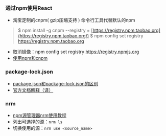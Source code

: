 ### 通过npm使用React

- 淘宝定制的cnpm( gzip压缩支持 ) 命令行工具代替默认的npm

> $ npm install -g cnpm --registry = [https://registry.npm.taobao.org](https://registry.npm.taobao.org/)
> $ npm config set registry https://registry.npm.taobao.org

- 取消镜像：npm config set registry https://registry.npmjs.org
- [使用npm和cnpm](https://www.jianshu.com/p/f581cf9360a2)

### package-lock.json

- [package.json和package-lock.json的区别](https://blog.csdn.net/jigetage/article/details/84957147)
- [官方文档解释（译）](https://blog.csdn.net/ssfz123/article/details/79627095)

### nrm

- [npm源管理器nrm使用教程](https://segmentfault.com/a/1190000017419993)
- 列出可选择的源：`nrm ls`
- 切换使用的源：`nrm use <source_name>`